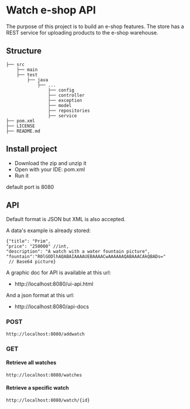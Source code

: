 # Watch e-shop API

The purpose of this project is to build an e-shop features. The store has a REST service for uploading products to the e-shop warehouse.

## Structure

    ├── src
        ├── main
        ├── test
            ├── java
                ├── ...
                    ├── config          
                    ├── controller       
                    ├── exception       
                    ├── model           
                    ├── repositories    
                    ├── service         
    ├── pom.xml
    ├── LICENSE
    ├── README.md      
    
## Install project

- Download the zip and unzip it
- Open with your IDE: pom.xml
- Run it 

default port is 8080

## API

Default format is JSON but XML is also accepted.

A data's example is already stored: 

```
{"title": "Prim",
"price": "250000" //int,
"description": "A watch with a water fountain picture",
"fountain":"R0lGODlhAQABAIAAAAUEBAAAACwAAAAAAQABAAACAkQBADs="
 // Base64 picture}
```

A graphic doc for API is available at this url:
- http://localhost:8080/ui-api.html

And a json format at this url:
- http://localhost:8080/api-docs

### POST

`http://localhost:8080/addwatch`

### GET

#### Retrieve all watches

`http://localhost:8080/watches` 

#### Retrieve a specific watch

`http://localhost:8080/watch/{id}`
